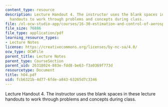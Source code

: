 ```yaml
---
content_type: resource
description: Lecture Handout 4. The instructor uses the blank spaces in these lecture
  handouts to work through problems and concepts during class.
file: /ol-ocw-studio-app/courses/16-30-estimation-and-control-of-aerospace-systems-spring-2004/fcb6321b4d776fdea84363265d7c3346_hO4.pdf
file_size: 76886
file_type: application/pdf
learning_resource_types:
- Lecture Notes
license: https://creativecommons.org/licenses/by-nc-sa/4.0/
ocw_type: OCWFile
parent_title: Lecture Notes
parent_type: CourseSection
parent_uid: 26318024-883e-fdd8-be63-f3a0369f773d
resourcetype: Document
title: hO4.pdf
uid: fcb6321b-4d77-6fde-a843-63265d7c3346
---
```

Lecture Handout 4. The instructor uses the blank spaces in these lecture handouts to work through problems and concepts during class.